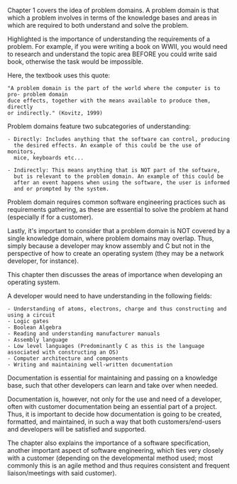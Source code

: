 Chapter 1 covers the idea of problem domains. A problem domain is 
that which a problem involves in terms of the knowledge bases and areas
in which are required to both understand and solve the problem. 

Highlighted is the importance of understanding the requirements of a 
problem. For example, if you were writing a book on WWII, you would 
need to research and understand the topic area BEFORE 
you could write said book, otherwise the task would be impossible. 


Here, the textbook uses this quote:

    "A problem domain is the part of the world where the computer is to pro- problem domain
    duce effects, together with the means available to produce them, directly
    or indirectly." (Kovitz, 1999)


Problem domains feature two subcategories of understanding:

    - Directly: Includes anything that the software can control, producing 
      the desired effects. An example of this could be the use of monitors,
      mice, keyboards etc...

    - Indirectly: This means anything that is NOT part of the software,
      but is relevant to the problem domain. An example of this could be 
      after an event happens when using the software, the user is informed
      and or prompted by the system. 

    
Problem domain requires common software engineering practices such as 
requirements gathering, as these are essential to solve the problem
at hand (especially if for a customer). 

Lastly, it's important to consider that a problem domain is NOT covered
by a single knowledge domain, where problem domains may overlap. 
Thus, simply because a developer may know assembly and C but not in the 
perspective of how to create an operating system (they may be a network
developer, for instance). 


This chapter then discusses the areas of importance when 
developing an operating system. 

A developer would need to have understanding in the following fields:

    - Understanding of atoms, electrons, charge and thus constructing and using a circuit
    - Logic gates
    - Boolean Algebra
    - Reading and understanding manufacturer manuals
    - Assembly language
    - Low level languages (Predominantly C as this is the language associated with constructing an OS)
    - Computer architecture and components
    - Writing and maintaining well-written documentation


Documentation is essential for maintaining and passing on a knowledge 
base, such that other developers can learn and take over when needed.

Documentation is, however, not only for the use and need of a developer,
often with customer documentation being an essential part of a project.
Thus, it is important to decide how documentation is going to be created,
formatted, and maintained, in such a way that both customers/end-users
and developers will be satisfied and supported. 


The chapter also explains the importance of a software specification, 
another important aspect of software engineering, which ties very closely
with a customer (depending on the developmental method used; most commonly
this is an agile method and thus requires consistent and frequent
liaison/meetings with said customer). 

